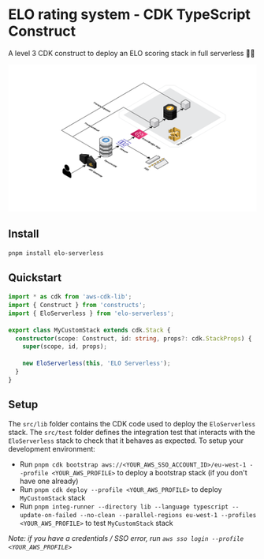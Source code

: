 # ELO rating system - CDK TypeScript Construct

A level 3 CDK construct to deploy an ELO scoring stack in full serverless 🖖🏼

![architecture schema](./Elo_Serverless.png)

## Install

```bash
pnpm install elo-serverless
```

## Quickstart

```typescript
import * as cdk from 'aws-cdk-lib';
import { Construct } from 'constructs';
import { EloServerless } from 'elo-serverless';

export class MyCustomStack extends cdk.Stack {
  constructor(scope: Construct, id: string, props?: cdk.StackProps) {
    super(scope, id, props);

    new EloServerless(this, 'ELO Serverless');
  }
}
```

## Setup

The `src/lib` folder contains the CDK code used to deploy the `EloServerless` stack. The `src/test` folder defines the integration test that interacts with the `EloServerless` stack to check that it behaves as expected.
To setup your development environment:

- Run `pnpm cdk bootstrap aws://<YOUR_AWS_SSO_ACCOUNT_ID>/eu-west-1 --profile <YOUR_AWS_PROFILE>` to deploy a bootstrap stack (if you don't have one already)
- Run `pnpm cdk deploy --profile <YOUR_AWS_PROFILE>` to deploy `MyCustomStack` stack
- Run `pnpm integ-runner --directory lib --language typescript --update-on-failed --no-clean --parallel-regions eu-west-1 --profiles <YOUR_AWS_PROFILE>` to test `MyCustomStack` stack

_Note: if you have a credentials / SSO error, run `aws sso login --profile <YOUR_AWS_PROFILE>`_
